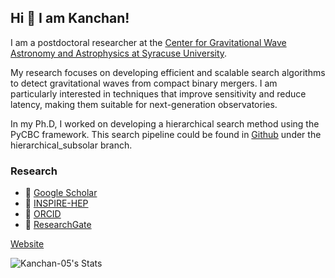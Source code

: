 ## Hi 👋 I am Kanchan!

I am a postdoctoral researcher at the [Center for Gravitational Wave Astronomy and Astrophysics at Syracuse University](https://gravitationalwaves.syracuse.edu/people/). 

My research focuses on developing efficient and scalable search algorithms to detect gravitational waves from compact binary mergers. I am particularly interested in techniques that improve sensitivity and reduce latency, making them suitable for next-generation observatories.

In my Ph.D, I worked on developing a hierarchical search method using the PyCBC framework. This search pipeline could be found in [Github](https://github.com/Kanchan-05/pycbc/tree/hierarchical_subsolar) under the hierarchical_subsolar branch. 

### Research  
- 🔬 [Google Scholar](https://scholar.google.com/citations?user=e8YurNYAAAAJ&hl=en)  
- 📝 [INSPIRE-HEP](https://inspirehep.net/authors/1868933)
- 🧪 [ORCID](https://orcid.org/0000-0001-8051-7883)
- 📄 [ResearchGate](https://www.researchgate.net/profile/Kanchan-Soni)


[Website](https://kanchan-05.github.io/kanchansoni.github.io/index.html)

![Kanchan-05's Stats](https://github-readme-stats.vercel.app/api?username=Kanchan-05&theme=dark&show_icons=true&hide_border=true&count_private=true)
